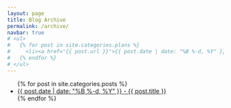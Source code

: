 ```yaml
---
layout: page
title: Blog Archive
permalink: /archive/
navbar: true
# <ul>
#   {% for post in site.categories.plans %}
#     <li><a href="{{ post.url }}">{{ post.date | date: "%B %-d, %Y" }} - {{ post.title }}</a></li>
#   {% endfor %}
# </ul>
---
```


<ul>
  {% for post in site.categories.posts %}
    <li><a href="{{ post.url }}" class="archive-link">{{ post.date | date: "%B %-d, %Y" }} - {{ post.title }}</a></li>
  {% endfor %}
</ul>
